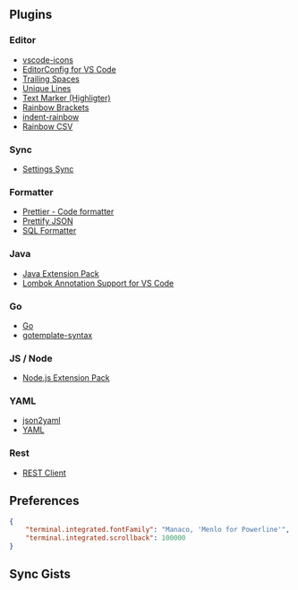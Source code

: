 ## Plugins

### Editor
- [vscode-icons](https://marketplace.visualstudio.com/items?itemName=vscode-icons-team.vscode-icons)
- [EditorConfig for VS Code](https://marketplace.visualstudio.com/items?itemName=editorconfig.editorconfig)
- [Trailing Spaces](https://marketplace.visualstudio.com/items?itemName=shardulm94.trailing-spaces)
- [Unique Lines](https://marketplace.visualstudio.com/items?itemName=bibhasdn.unique-lines)
- [Text Marker (Highligter)](https://marketplace.visualstudio.com/items?itemName=ryu1kn.text-marker)
- [Rainbow Brackets](https://marketplace.visualstudio.com/items?itemName=2gua.rainbow-brackets)
- [indent-rainbow](https://marketplace.visualstudio.com/items?itemName=oderwat.indent-rainbow)
- [Rainbow CSV](https://marketplace.visualstudio.com/items?itemName=mechatroner.rainbow-csv)

### Sync
- [Settings Sync](https://marketplace.visualstudio.com/items?itemName=shan.code-settings-sync)

### Formatter
- [Prettier - Code formatter](https://marketplace.visualstudio.com/items?itemName=esbenp.prettier-vscode)
- [Prettify JSON](https://marketplace.visualstudio.com/items?itemName=mohsen1.prettify-json)
- [SQL Formatter](https://marketplace.visualstudio.com/items?itemName=cymonk.sql-formatter)

### Java
- [Java Extension Pack](https://marketplace.visualstudio.com/items?itemName=vscjava.vscode-java-pack)
- [Lombok Annotation Support for VS Code](https://marketplace.visualstudio.com/items?itemName=gabrielbb.vscode-lombok)

### Go
- [Go](https://marketplace.visualstudio.com/items?itemName=golang.go)
- [gotemplate-syntax](https://marketplace.visualstudio.com/items?itemName=casualjim.gotemplate)

### JS / Node
- [Node.js Extension Pack](https://marketplace.visualstudio.com/items?itemName=waderyan.nodejs-extension-pack)

### YAML
- [json2yaml](https://marketplace.visualstudio.com/items?itemName=tuxtina.json2yaml)
- [YAML](https://marketplace.visualstudio.com/items?itemName=redhat.vscode-yaml)

### Rest
- [REST Client](https://marketplace.visualstudio.com/items?itemName=humao.rest-client)


## Preferences

```json
{
    "terminal.integrated.fontFamily": "Manaco, 'Menlo for Powerline'",
    "terminal.integrated.scrollback": 100000
}
```


## Sync Gists

